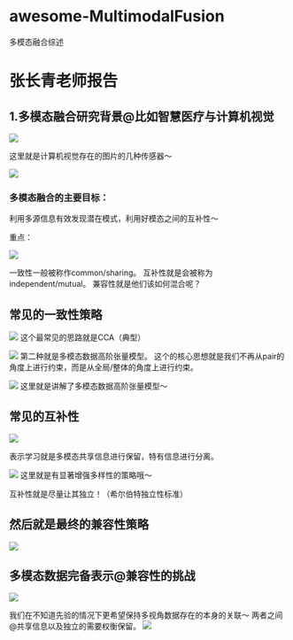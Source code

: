 # awesome-MultimodalFusion
多模态融合综述

# 张长青老师报告
## 1.多模态融合研究背景@比如智慧医疗与计算机视觉

![](SmartInsur.png)

这里就是计算机视觉存在的图片的几种传感器～

![](Multiview.png)

### 多模态融合的主要目标：
利用多源信息有效发现潜在模式，利用好模态之间的互补性～

重点：

![](Multiviewst.png)

一致性一般被称作common/sharing。
互补性就是会被称为independent/mutual。
兼容性就是他们该如何混合呢？

## 常见的一致性策略
![](Common.png)
这个最常见的思路就是CCA（典型）

![](Common2.png)
第二种就是多模态数据高阶张量模型。
这个的核心思想就是我们不再从pair的角度上进行约束，而是从全局/整体的角度上进行约束。

![](Common3.png)
这里就是讲解了多模态数据高阶张量模型～

## 常见的互补性
![](Complement.png)

表示学习就是多模态共享信息进行保留，特有信息进行分离。

![](Complement2.png)
这里就是有显著增强多样性的策略哦～

互补性就是尽量让其独立！（希尔伯特独立性标准）

## 然后就是最终的兼容性策略
![](JR.png)

## 多模态数据完备表示@兼容性的挑战
![](JRAll.png)

我们在不知道先验的情况下更希望保持多视角数据存在的本身的关联～
两者之间@共享信息以及独立的需要权衡保留。
![](JRAll2.png)
